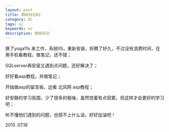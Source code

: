 ```yaml
---
layout: post
title: 西祠日记02
category: XC
tags: xc
keywords: xc
description: 西祠日记
---
```


换了yoga11s 来工作，系统IIS，重新安装，折腾了好久，不过没有浪费时间，在用手机看教程，做笔记，还不错；

SQLserver再安装又遇到点问题，还好解决了；

好好看asp教程，并做笔记；

开始做asp的留言板，边看 北风网 asp教程；

好安静的学习氛围，少了很多的聒噪，虽然觉着有点寂寞，但这样才会更好的学习吧；

听不懂他们遇到的问题，也搭不上什么话，好好加油吧！

2015 .07.16